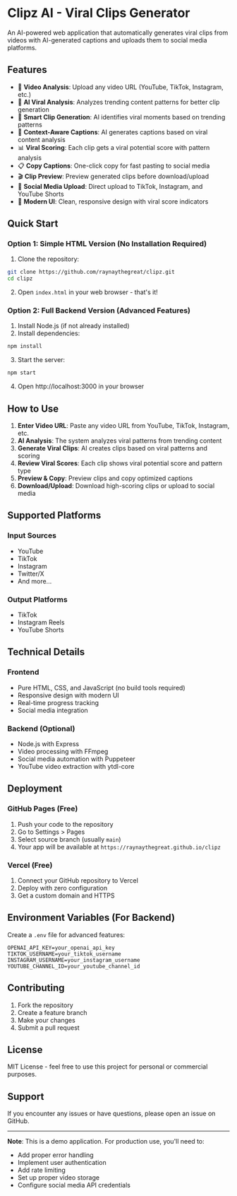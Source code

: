 # Clipz AI - Viral Clips Generator

An AI-powered web application that automatically generates viral clips from videos with AI-generated captions and uploads them to social media platforms.

## Features

- 🎥 **Video Analysis**: Upload any video URL (YouTube, TikTok, Instagram, etc.)
- 🧠 **AI Viral Analysis**: Analyzes trending content patterns for better clip generation
- 🤖 **Smart Clip Generation**: AI identifies viral moments based on trending patterns
- 📝 **Context-Aware Captions**: AI generates captions based on viral content analysis
- 📊 **Viral Scoring**: Each clip gets a viral potential score with pattern analysis
- 📋 **Copy Captions**: One-click copy for fast pasting to social media
- 🎬 **Clip Preview**: Preview generated clips before download/upload
- 📱 **Social Media Upload**: Direct upload to TikTok, Instagram, and YouTube Shorts
- 🎨 **Modern UI**: Clean, responsive design with viral score indicators

## Quick Start

### Option 1: Simple HTML Version (No Installation Required)

1. Clone the repository:
```bash
git clone https://github.com/raynaythegreat/clipz.git
cd clipz
```

2. Open `index.html` in your web browser - that's it!

### Option 2: Full Backend Version (Advanced Features)

1. Install Node.js (if not already installed)
2. Install dependencies:
```bash
npm install
```

3. Start the server:
```bash
npm start
```

4. Open http://localhost:3000 in your browser

## How to Use

1. **Enter Video URL**: Paste any video URL from YouTube, TikTok, Instagram, etc.
2. **AI Analysis**: The system analyzes viral patterns from trending content
3. **Generate Viral Clips**: AI creates clips based on viral patterns and scoring
4. **Review Viral Scores**: Each clip shows viral potential score and pattern type
5. **Preview & Copy**: Preview clips and copy optimized captions
6. **Download/Upload**: Download high-scoring clips or upload to social media

## Supported Platforms

### Input Sources
- YouTube
- TikTok
- Instagram
- Twitter/X
- And more...

### Output Platforms
- TikTok
- Instagram Reels
- YouTube Shorts

## Technical Details

### Frontend
- Pure HTML, CSS, and JavaScript (no build tools required)
- Responsive design with modern UI
- Real-time progress tracking
- Social media integration

### Backend (Optional)
- Node.js with Express
- Video processing with FFmpeg
- Social media automation with Puppeteer
- YouTube video extraction with ytdl-core

## Deployment

### GitHub Pages (Free)
1. Push your code to the repository
2. Go to Settings > Pages
3. Select source branch (usually `main`)
4. Your app will be available at `https://raynaythegreat.github.io/clipz`

### Vercel (Free)
1. Connect your GitHub repository to Vercel
2. Deploy with zero configuration
3. Get a custom domain and HTTPS

## Environment Variables (For Backend)

Create a `.env` file for advanced features:
```
OPENAI_API_KEY=your_openai_api_key
TIKTOK_USERNAME=your_tiktok_username
INSTAGRAM_USERNAME=your_instagram_username
YOUTUBE_CHANNEL_ID=your_youtube_channel_id
```

## Contributing

1. Fork the repository
2. Create a feature branch
3. Make your changes
4. Submit a pull request

## License

MIT License - feel free to use this project for personal or commercial purposes.

## Support

If you encounter any issues or have questions, please open an issue on GitHub.

---

**Note**: This is a demo application. For production use, you'll need to:
- Add proper error handling
- Implement user authentication
- Add rate limiting
- Set up proper video storage
- Configure social media API credentials
